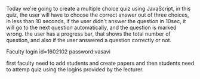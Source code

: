 
Today we're going to create a multiple choice quiz using JavaScript, in this quiz, the user will have to choose the correct answer out of three choices, in less than 10 seconds, if the user didn't answer the question in 10sec, it will go to the next question automatically, and the question is marked wrong. the user has a progress bar, that shows the total number of question, and also if the user answered a question correctly or not.

Faculty login id=1602102
password:vasavi

first faculty need to add students and create papers and then students need to attemp quiz using the logins provided by the lecturer.




